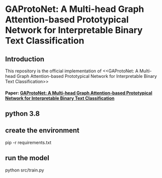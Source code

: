 # GAProtoNet: A Multi-head Graph Attention-based Prototypical Network for Interpretable Binary Text Classification

## Introduction
This repository is the official implementation of <<GAProtoNet: A Multi-head Graph Attention-based Prototypical Network for Interpretable Binary Text Classification>>

#### Paper: [GAProtoNet: A Multi-head Graph Attention-based Prototypical Network for Interpretable Binary Text Classification](https://arxiv.org/abs/2409.13312)


## python 3.8
## create the environment
pip -r requirements.txt

## run the model
python src/train.py

